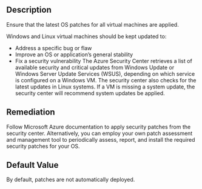 ## Description

Ensure that the latest OS patches for all virtual machines are applied.

Windows and Linux virtual machines should be kept updated to:
  - Address a specific bug or flaw
  -  Improve an OS or application’s general stability
  - Fix a security vulnerability
The Azure Security Center retrieves a list of available security and critical updates from Windows Update or Windows Server Update Services (WSUS), depending on which service is configured on a Windows VM. The security center also checks for the latest updates in Linux systems. If a VM is missing a system update, the security center will recommend system updates be applied.

## Remediation

Follow Microsoft Azure documentation to apply security patches from the security center. Alternatively, you can employ your own patch assessment and management tool to periodically assess, report, and install the required security patches for your OS.

## Default Value

By default, patches are not automatically deployed.